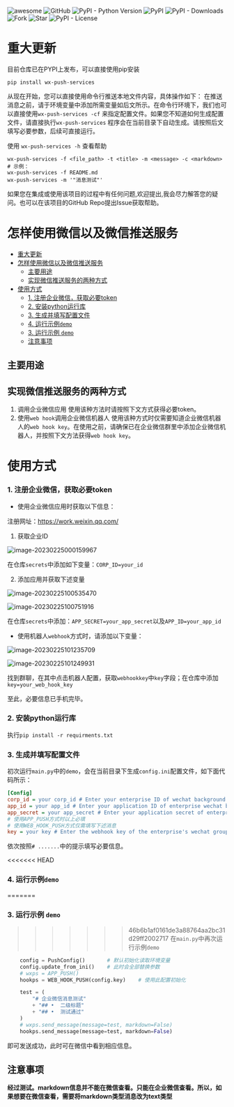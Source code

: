 ![awesome](https://camo.githubusercontent.com/abb97269de2982c379cbc128bba93ba724d8822bfbe082737772bd4feb59cb54/68747470733a2f2f63646e2e7261776769742e636f6d2f73696e647265736f726875732f617765736f6d652f643733303566333864323966656437386661383536353265336136336531353464643865383832392f6d656469612f62616467652e737667)
![GitHub](https://img.shields.io/badge/github-%23121011.svg?style=for-the-badge&logo=github&logoColor=white)
![PyPI - Python Version](https://img.shields.io/pypi/pyversions/WX-Push-Services?style=plastic)
![PyPI](https://img.shields.io/pypi/v/WX-Push-Services)
![PyPI - Downloads](https://img.shields.io/pypi/dm/WX-Push-Services)
![Fork](https://img.shields.io/github/forks/IronManStank/WX-Push-Services.svg)
![Star](https://img.shields.io/github/stars/IronManStank/WX-Push-Services.svg)
![PyPI - License](https://img.shields.io/pypi/l/WX-Push-Services)


# 重大更新
目前仓库已在PYPI上发布，可以直接使用pip安装

```shell
pip install wx-push-services
```

从现在开始，您可以直接使用命令行推送本地文件内容，具体操作如下：
在推送消息之前，请于环境变量中添加所需变量如后文所示。在命令行环境下，我们也可以直接使用`wx-push-services -cf` 来指定配置文件。如果您不知道如何生成配置文件，请直接执行`wx-push-services` 程序会在当前目录下自动生成。请按照后文填写必要参数，后续可直接运行。

使用 `wx-push-services -h` 查看帮助

  ```shell
  wx-push-services -f <file_path> -t <title> -m <message> -c <markdown>
  # 示例：
  wx-push-services -f README.md
  wx-push-services -m '"消息测试"'
  ```

如果您在集成或使用该项目的过程中有任何问题,欢迎提出,我会尽力解答您的疑问。也可以在该项目的GitHub Repo提出Issue获取帮助。

# 怎样使用微信以及微信推送服务

- [重大更新](#重大更新)
- [怎样使用微信以及微信推送服务](#怎样使用微信以及微信推送服务)
  - [主要用途](#主要用途)
  - [实现微信推送服务的两种方式](#实现微信推送服务的两种方式)
- [使用方式](#使用方式)
    - [1. 注册企业微信，获取必要token](#1-注册企业微信获取必要token)
    - [2. 安装python运行库](#2-安装python运行库)
    - [3. 生成并填写配置文件](#3-生成并填写配置文件)
    - [4. 运行示例`demo`](#4-运行示例demo)
    - [3. 运行示例 `demo`](#3-运行示例-demo)
  - [注意事项](#注意事项)

## 主要用途

## 实现微信推送服务的两种方式

1. 调用企业微信应用
使用该种方法时请按照下文方式获得必要token。
2. 使用`web hook`调用企业微信机器人
使用该种方式时仅需要知道企业微信机器人的`web hook key`。在使用之前，请确保已在企业微信群里中添加企业微信机器人，并按照下文方法获得`web hook key`。

# 使用方式
### 1. 注册企业微信，获取必要token

- 使用企业微信应用时获取以下信息：

注册网址：https://work.weixin.qq.com/

1. 获取企业ID

![image-20230225000159967](https://s2.loli.net/2023/02/25/9V3l5IGvZiFqMRu.png)

在仓库`secrets`中添加如下变量：`CORP_ID=your_id`

2. 添加应用并获取下述变量

![image-20230225100535470](https://s2.loli.net/2023/02/25/XaTm65MjOE3A8iJ.png)

![image-20230225100751916](https://s2.loli.net/2023/02/25/bkJGwyzZfgIOa7R.png)

在仓库`secrets`中添加：`APP_SECRET=your_app_secret`以及`APP_ID=your_app_id`

- 使用机器人`webhook`方式时，请添加以下变量：

![image-20230225101235709](https://s2.loli.net/2023/02/25/gOtL3dmJqpBDWIh.png)

![image-20230225101249931](https://s2.loli.net/2023/02/25/bghHpI3UDvq29lM.png)

找到群聊，在其中点击机器人配置，获取`webhookkey`中`key`字段；在仓库中添加`key=your_web_hook_key`

至此，必要信息已手机完毕。

### 2. 安装python运行库

执行`pip install -r requirments.txt`

### 3. 生成并填写配置文件

初次运行`main.py`中的`demo`，会在当前目录下生成`config.ini`配置文件，如下面代码所示：

```ini
[Config]
corp_id = your corp_id # Enter your enterprise ID of wechat background here.
app_id = your app_id # Enter your application ID of enterprise wechat background here
app_secret = your app_secret # Enter your application secret of enterprise wechat background here
# 使用APP_PUSH方式时以上必填
# 使用WEB_HOOK_PUSH方式仅需填写下述消息
key = your key # Enter the webhook key of the enterprise's wechat group chat robot here

```

依次按照`# .......`中的提示填写必要信息。

<<<<<<< HEAD
### 4. 运行示例`demo`

=======
### 3. 运行示例 `demo`
>>>>>>> 46b6b1af0161de3a88764aa2bc31d29ff2002717
在`main.py`中再次运行示例`demo`

```python
    config = PushConfig()       # 默认初始化读取环境变量
    config.update_from_ini()    # 此时会全部替换参数   
    # wxps = APP_PUSH()
    hookps = WEB_HOOK_PUSH(config.key)    # 使用此配置初始化

    test = (
        "# 企业微信消息测试"
        + "## •  二级标题"
        + "## •  测试通过"
    )
    # wxps.send_message(message=test, markdown=False)
    hookps.send_message(message=test, markdown=False)
```

即可发送成功，此时可在微信中看到相应信息。

## 注意事项

**经过测试。markdown信息并不能在微信查看。只能在企业微信查看。所以，如果想要在微信查看，需要将markdown类型消息改为text类型**